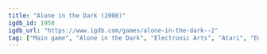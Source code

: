 ```yaml
---
title: "Alone in the Dark (2008)"
igdb_id: 1958
igdb_url: "https://www.igdb.com/games/alone-in-the-dark--2"
tag: ["Main game", "Alone in the Dark", "Electronic Arts", "Atari", "Eden Games", "Hydravision Entertainment", "Shooter", "Puzzle", "Adventure", "Single player", "First person", "Third person", "Action", "Horror", "Survival", "Mystery"]
---
```

